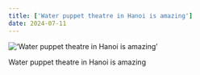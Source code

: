 ```yaml
---
title: ['Water puppet theatre in Hanoi is amazing']
date: 2024-07-11
---
```


![‘Water puppet theatre in Hanoi is amazing’](/240711_water-puppet-theatre_0.jpg)

Water puppet theatre in Hanoi is amazing
